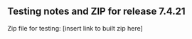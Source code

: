 ## Testing notes and ZIP for release 7.4.21

Zip file for testing: [insert link to built zip here]

